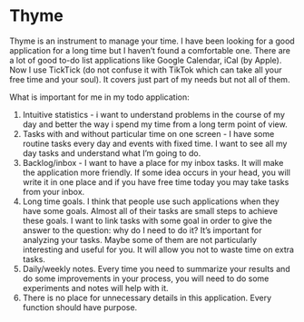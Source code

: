 <h1>Thyme</h1>
Thyme is an instrument to manage your time.
I have been looking for a good application for a long time but I haven’t found a comfortable one. There are a lot of good to-do list applications like Google Calendar, iCal (by Apple). Now I use TickTick (do not confuse it with TikTok which can take all your free time and your soul). It covers just part of my needs but not all of them.

What is important for me in my todo application:

1. Intuitive statistics - i want to understand problems in the course of my day and better the way i spend my time from a long term point of view.
2. Tasks with and without particular time on one screen - I have some routine tasks every day and events with fixed time. I want to see all my day tasks and understand what I’m going to do.
3. Backlog/inbox - I want to have a place for my inbox tasks. It will make the application more friendly. If some idea occurs in your head, you will write it in one place and if you have free time today you may take tasks from your inbox.
4. Long time goals. I think that people use such applications when they have some goals. Almost all of their tasks are small steps to achieve these goals. I want to link tasks with some goal in order to give the answer to the question: why do I need to do it? It’s important for analyzing your tasks. Maybe some of them are not particularly interesting and useful for you. It will allow you not to waste time on extra tasks.
5. Daily/weekly notes. Every time you need to summarize your results and do some improvements in your process, you will need to do some experiments and notes will help with it.
6. There is no place for unnecessary details in this application. Every function should have purpose.
